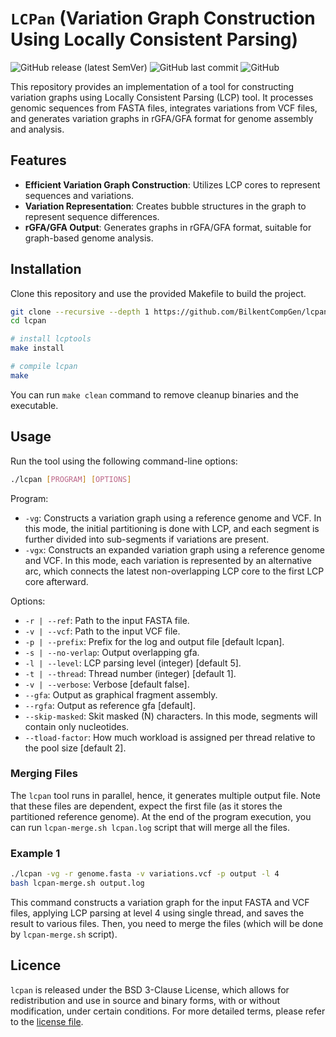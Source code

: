 # `LCPan` (Variation Graph Construction Using Locally Consistent Parsing)  
![GitHub release (latest SemVer)](https://img.shields.io/github/v/release/BilkentCompGen/lcpan)
![GitHub last commit](https://img.shields.io/github/last-commit/BilkentCompGen/lcpan)
![GitHub](https://img.shields.io/github/license/BilkentCompGen/lcpan)

This repository provides an implementation of a tool for constructing variation graphs using Locally Consistent Parsing (LCP) tool. It processes genomic sequences from FASTA files, integrates variations from VCF files, and generates variation graphs in rGFA/GFA format for genome assembly and analysis.

## Features

- **Efficient Variation Graph Construction**: Utilizes LCP cores to represent sequences and variations.
- **Variation Representation**: Creates bubble structures in the graph to represent sequence differences.
- **rGFA/GFA Output**: Generates graphs in rGFA/GFA format, suitable for graph-based genome analysis.

## Installation

Clone this repository and use the provided Makefile to build the project.  

```sh
git clone --recursive --depth 1 https://github.com/BilkentCompGen/lcpan.git
cd lcpan

# install lcptools
make install

# compile lcpan
make
```

You can run `make clean` command to remove cleanup binaries and the executable.

## Usage

Run the tool using the following command-line options:

```sh
./lcpan [PROGRAM] [OPTIONS]
```

Program:
- `-vg`: Constructs a variation graph using a reference genome and VCF. In this mode, the initial partitioning is done with LCP, and each segment is further divided into sub-segments if variations are present.
- `-vgx`: Constructs an expanded variation graph using a reference genome and VCF. In this mode, each variation is represented by an alternative arc, which connects the latest non-overlapping LCP core to the first LCP core afterward.

Options:

- `-r | --ref`: Path to the input FASTA file.
- `-v | --vcf`: Path to the input VCF file.
- `-p | --prefix`: Prefix for the log and output file [default lcpan].
- `-s | --no-verlap`: Output overlapping gfa.
- `-l | --level`: LCP parsing level (integer) [default 5].
- `-t | --thread`: Thread number (integer) [default 1].
- `-v | --verbose`: Verbose [default false].
- `--gfa`: Output as graphical fragment assembly.
- `--rgfa`: Output as reference gfa [default].
- `--skip-masked`: Skit masked (N) characters. In this mode, segments will contain only nucleotides.
- `--tload-factor`: How much workload is assigned per thread relative to the pool size [default 2].

### Merging Files

The `lcpan` tool runs in parallel, hence, it generates multiple output file. Note that these files are dependent, expect the first file (as it stores the partitioned reference genome). At the end of the program execution, you can run `lcpan-merge.sh lcpan.log` script that will merge all the files.

### Example 1

```sh
./lcpan -vg -r genome.fasta -v variations.vcf -p output -l 4
bash lcpan-merge.sh output.log
```

This command constructs a variation graph for the input FASTA and VCF files, applying LCP parsing at level 4 using single thread, and saves the result to various files. Then, you need to merge the files (which will be done by `lcpan-merge.sh` script).

## Licence

`lcpan` is released under the BSD 3-Clause License, which allows for redistribution and use in source and binary forms, with or without modification, under certain conditions. For more detailed terms, please refer to the [license file](https://github.com/BilkentCompGen/lcpan/blob/main/LICENSE).